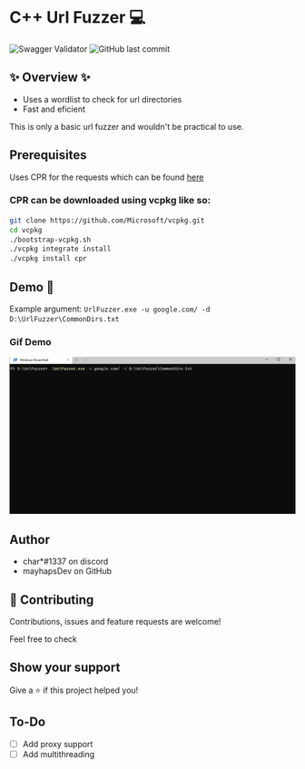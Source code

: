 # C++ Url Fuzzer 💻
![Swagger Validator](https://img.shields.io/swagger/valid/3.0?specUrl=https%3A%2F%2Fraw.githubusercontent.com%2FOAI%2FOpenAPI-Specification%2Fmaster%2Fexamples%2Fv2.0%2Fjson%2Fpetstore-expanded.json) ![GitHub last commit](https://img.shields.io/github/last-commit/mayhapsDev/urlfuzzer) 
## ✨ Overview ✨
- Uses a wordlist to check for url directories
- Fast and eficient  

This is only a basic url fuzzer and wouldn't be practical to use.



## Prerequisites

Uses CPR for the requests which can be found [here](https://github.com/whoshuu/cpr)  
### CPR can be downloaded using vcpkg like so:
```bash
git clone https://github.com/Microsoft/vcpkg.git
cd vcpkg
./bootstrap-vcpkg.sh
./vcpkg integrate install
./vcpkg install cpr
```

## Demo 🎥

Example argument: ``UrlFuzzer.exe -u google.com/ -d D:\UrlFuzzer\CommonDirs.txt``
### Gif Demo
![Demonstration](demo/demo.gif)


## Author

- char*#1337 on discord
- mayhapsDev on GitHub

## 🤝 Contributing

Contributions, issues and feature requests are welcome!

Feel free to check 

## Show your support

Give a ⭐️ if this project helped you!


## To-Do

- [ ] Add proxy support
- [ ] Add multithreading
